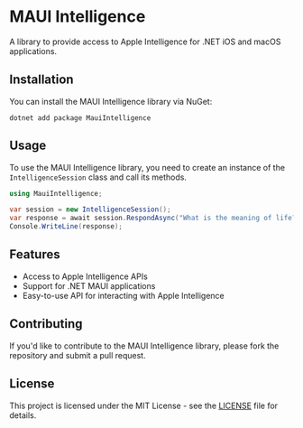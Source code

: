 # MAUI Intelligence

A library to provide access to Apple Intelligence for .NET iOS and macOS applications.

## Installation

You can install the MAUI Intelligence library via NuGet:

```
dotnet add package MauiIntelligence
```

## Usage

To use the MAUI Intelligence library, you need to create an instance of the `IntelligenceSession` class and call its methods.

```csharp
using MauiIntelligence;

var session = new IntelligenceSession();
var response = await session.RespondAsync("What is the meaning of life?");
Console.WriteLine(response);
```

## Features

- Access to Apple Intelligence APIs
- Support for .NET MAUI applications
- Easy-to-use API for interacting with Apple Intelligence

## Contributing

If you'd like to contribute to the MAUI Intelligence library, please fork the repository and submit a pull request.

## License

This project is licensed under the MIT License - see the [LICENSE](LICENSE) file for details.
